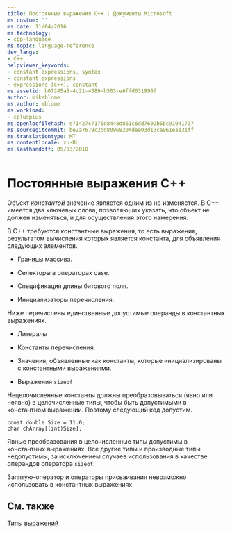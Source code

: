 ```yaml
---
title: Постоянные выражения C++ | Документы Microsoft
ms.custom: ''
ms.date: 11/04/2016
ms.technology:
- cpp-language
ms.topic: language-reference
dev_langs:
- C++
helpviewer_keywords:
- constant expressions, syntax
- constant expressions
- expressions [C++], constant
ms.assetid: b07245a5-4c21-4589-b503-e6ffd631996f
author: mikeblome
ms.author: mblome
ms.workload:
- cplusplus
ms.openlocfilehash: d71427c7176d8448d861c6dd7602b6bc91941737
ms.sourcegitcommit: be2a7679c2bd80968204dee03d13ca961eaa31ff
ms.translationtype: MT
ms.contentlocale: ru-RU
ms.lasthandoff: 05/03/2018
---
```

# <a name="c-constant-expressions"></a>Постоянные выражения C++
Объект *константой* значение является одним из не изменяется. В C++ имеется два ключевых слова, позволяющих указать, что объект не должен изменяться, и для осуществления этого намерения.  
  
 В C++ требуются константные выражения, то есть выражения, результатом вычисления которых является константа, для объявления следующих элементов.  
  
-   Границы массива.  
  
-   Селекторы в операторах case.  
  
-   Спецификация длины битового поля.  
  
-   Инициализаторы перечисления.  
  
 Ниже перечислены единственные допустимые операнды в константных выражениях.  
  
-   Литералы  
  
-   Константы перечисления.  
  
-   Значения, объявленные как константы, которые инициализированы с константными выражениями.  
  
-   Выражения `sizeof`  
  
 Нецелочисленные константы должны преобразовываться (явно или неявно) в целочисленные типы, чтобы быть допустимыми в константном выражении. Поэтому следующий код допустим.  
  
```  
const double Size = 11.0;  
char chArray[(int)Size];  
```  
  
 Явные преобразования в целочисленные типы допустимы в константных выражениях. Все другие типы и производные типы недопустимы, за исключением случаев использования в качестве операндов оператора `sizeof`.  
  
 Запятую-оператор и операторы присваивания невозможно использовать в константных выражениях.  
  
## <a name="see-also"></a>См. также  
 [Типы выражений](../cpp/types-of-expressions.md)